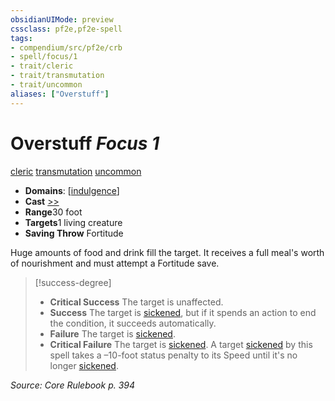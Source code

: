 ```yaml
---
obsidianUIMode: preview
cssclass: pf2e,pf2e-spell
tags:
- compendium/src/pf2e/crb
- spell/focus/1
- trait/cleric
- trait/transmutation
- trait/uncommon
aliases: ["Overstuff"]
---
```

# Overstuff *Focus 1*   
[cleric](../../rules/traits/cleric.md)  [transmutation](../../rules/traits/transmutation.md)  [uncommon](../../rules/traits/uncommon.md)  

- **Domains**: [[indulgence](../setting/domains.md#Indulgence)]
- **Cast** [>>](../../rules/core-rulebook/chapter-9-playing-the-game.md#Actions "Two-Action") 
- **Range**30 foot
- **Targets**1 living creature
- **Saving Throw** Fortitude

Huge amounts of food and drink fill the target. It receives a full meal's worth of nourishment and must attempt a Fortitude save.

> [!success-degree] 
> - **Critical Success** The target is unaffected.
> - **Success** The target is [sickened](../../rules/conditions.md#Sickened), but if it spends an action to end the condition, it succeeds automatically.
> - **Failure** The target is [sickened](../../rules/conditions.md#Sickened).
> - **Critical Failure** The target is [sickened](../../rules/conditions.md#Sickened). A target [sickened](../../rules/conditions.md#Sickened) by this spell takes a –10-foot status penalty to its Speed until it's no longer [sickened](../../rules/conditions.md#Sickened).

*Source: Core Rulebook p. 394*